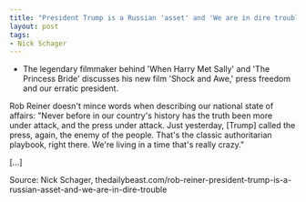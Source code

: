 ```yaml
---
title: "President Trump is a Russian 'asset' and 'We are in dire trouble'"
layout: post
tags:
- Nick Schager
---
```


- The legendary filmmaker behind 'When Harry Met Sally' and 'The Princess Bride' discusses his new film 'Shock and Awe,' press freedom and our erratic president.

Rob Reiner doesn't mince words when describing our national state of affairs: "Never before in our country's history has the truth been more under attack, and the press under attack. Just yesterday, \[Trump\] called the press, again, the enemy of the people. That's the classic authoritarian playbook, right there. We're living in a time that's really crazy."

[...]

Source: Nick Schager, thedailybeast.com/rob-reiner-president-trump-is-a-russian-asset-and-we-are-in-dire-trouble
